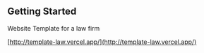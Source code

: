 ## Getting Started

Website Template for a law firm

[http://template-law.vercel.app/](http://template-law.vercel.app/)
